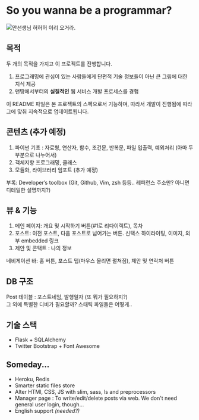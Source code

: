 # So you wanna be a programmar?
![안선생님](https://raw.github.com/heejongahn/So-you-wanna-be-a-programmer/master/static/ahn_teacher.png)
허허허 이리 오거라.


## 목적
두 개의 목적을 가지고 이 프로젝트를 진행합니다.

1. 프로그래밍에 관심이 있는 사람들에게 단편적 기술 정보들이 아닌 큰 그림에 대한 지식 제공
2. 맨땅에서부터의 **실질적인** 웹 서비스 개발 프로세스를 경험

이 README 파일은 본 프로젝트의 스펙으로서 기능하며, 따라서 개발이 진행됨에 따라
그에 맞춰 지속적으로 업데이트됩니다.


## 콘텐츠 (추가 예정)
1. 파이썬 기초 : 자료형, 연산자, 함수, 조건문, 반복문, 파일 입출력, 예외처리 (아마 두 부분으로 나누어서)
2. 객체지향 프로그래밍, 클래스
3. 모듈화, 라이브러리 임포트
(추가 예정)

부록: Developer’s toolbox (Git, Github, Vim, zsh 등등.. 레퍼런스 주소만? 아니면
디테일한 설명까지?)


## 뷰 & 기능
1. 메인 페이지: 개요 및 시작하기 버튼(#1로 리다이렉트), 목차
2. 포스트: 이전 포스트, 다음 포스트로 넘어가는 버튼. 신택스 하이라이팅, 이미지, 외부 embedded 링크
3. 제안 및 콘택트 : 나의 정보

네비게이션 바: 홈 버튼, 포스트 탭(마우스 올리면 펼쳐짐), 제안 및 연락처 버튼


## DB 구조
Post 테이블 : 포스트네임, 발행일자 (또 뭐가 필요하지?) <br>
그 외에 특별한 디비가 필요할까? 스태틱 파일들은 어떻게..


## 기술 스택
- Flask + SQLAlchemy <br>
- Twitter Bootstrap + Font Awesome


## Someday...
- Heroku, Redis
- Smarter static files store
- Alter HTMl, CSS, JS with slim, sass, ls and preprocessors
- Manager page : To write/edit/delete posts via web. We don't need general user login, though...
- English support *(needed?)*
